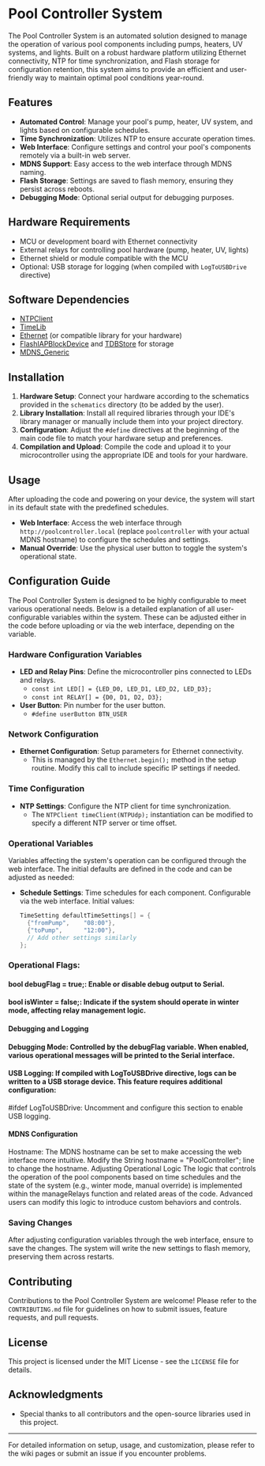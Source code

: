 # Pool Controller System

The Pool Controller System is an automated solution designed to manage the operation of various pool components including pumps, heaters, UV systems, and lights. Built on a robust hardware platform utilizing Ethernet connectivity, NTP for time synchronization, and Flash storage for configuration retention, this system aims to provide an efficient and user-friendly way to maintain optimal pool conditions year-round.

## Features

- **Automated Control**: Manage your pool's pump, heater, UV system, and lights based on configurable schedules.
- **Time Synchronization**: Utilizes NTP to ensure accurate operation times.
- **Web Interface**: Configure settings and control your pool's components remotely via a built-in web server.
- **MDNS Support**: Easy access to the web interface through MDNS naming.
- **Flash Storage**: Settings are saved to flash memory, ensuring they persist across reboots.
- **Debugging Mode**: Optional serial output for debugging purposes.

## Hardware Requirements

- MCU or development board with Ethernet connectivity
- External relays for controlling pool hardware (pump, heater, UV, lights)
- Ethernet shield or module compatible with the MCU
- Optional: USB storage for logging (when compiled with `LogToUSBDrive` directive)

## Software Dependencies

- [NTPClient](https://github.com/arduino-libraries/NTPClient)
- [TimeLib](https://github.com/PaulStoffregen/Time)
- [Ethernet](https://www.arduino.cc/en/Reference/Ethernet) (or compatible library for your hardware)
- [FlashIAPBlockDevice](https://github.com/ARMmbed/mbed-os/tree/master/storage/blockdevice/FlashIAPBlockDevice) and [TDBStore](https://github.com/ARMmbed/mbed-os/tree/master/storage/kvstore/tdbstore) for storage
- [MDNS_Generic](https://github.com/khoih-prog/MDNS_Generic)

## Installation

1. **Hardware Setup**: Connect your hardware according to the schematics provided in the `schematics` directory (to be added by the user).
2. **Library Installation**: Install all required libraries through your IDE's library manager or manually include them into your project directory.
3. **Configuration**: Adjust the `#define` directives at the beginning of the main code file to match your hardware setup and preferences.
4. **Compilation and Upload**: Compile the code and upload it to your microcontroller using the appropriate IDE and tools for your hardware.

## Usage

After uploading the code and powering on your device, the system will start in its default state with the predefined schedules.

- **Web Interface**: Access the web interface through `http://poolcontroller.local` (replace `poolcontroller` with your actual MDNS hostname) to configure the schedules and settings.
- **Manual Override**: Use the physical user button to toggle the system's operational state.

## Configuration Guide

The Pool Controller System is designed to be highly configurable to meet various operational needs. Below is a detailed explanation of all user-configurable variables within the system. These can be adjusted either in the code before uploading or via the web interface, depending on the variable.

### Hardware Configuration Variables

- **LED and Relay Pins**: Define the microcontroller pins connected to LEDs and relays.
  - `const int LED[] = {LED_D0, LED_D1, LED_D2, LED_D3};`
  - `const int RELAY[] = {D0, D1, D2, D3};`
- **User Button**: Pin number for the user button.
  - `#define userButton BTN_USER`

### Network Configuration

- **Ethernet Configuration**: Setup parameters for Ethernet connectivity.
  - This is managed by the `Ethernet.begin();` method in the setup routine. Modify this call to include specific IP settings if needed.

### Time Configuration

- **NTP Settings**: Configure the NTP client for time synchronization.
  - The `NTPClient timeClient(NTPUdp);` instantiation can be modified to specify a different NTP server or time offset.

### Operational Variables

Variables affecting the system's operation can be configured through the web interface. The initial defaults are defined in the code and can be adjusted as needed:

- **Schedule Settings**: Time schedules for each component. Configurable via the web interface. Initial values:
  ```cpp
  TimeSetting defaultTimeSettings[] = {
    {"fromPump",    "08:00"},
    {"toPump",      "12:00"},
    // Add other settings similarly
  };


### Operational Flags:
#### bool debugFlag = true;: Enable or disable debug output to Serial.
#### bool isWinter = false;: Indicate if the system should operate in winter mode, affecting relay management logic.
#### Debugging and Logging
#### Debugging Mode: Controlled by the debugFlag variable. When enabled, various operational messages will be printed to the Serial interface.
#### USB Logging: If compiled with LogToUSBDrive directive, logs can be written to a USB storage device. This feature requires additional configuration:
#ifdef LogToUSBDrive: Uncomment and configure this section to enable USB logging.
#### MDNS Configuration
Hostname: The MDNS hostname can be set to make accessing the web interface more intuitive.
Modify the String hostname = "PoolController"; line to change the hostname.
Adjusting Operational Logic
The logic that controls the operation of the pool components based on time schedules and the state of the system (e.g., winter mode, manual override) is implemented within the manageRelays function and related areas of the code. Advanced users can modify this logic to introduce custom behaviors and controls.

### Saving Changes
After adjusting configuration variables through the web interface, ensure to save the changes. The system will write the new settings to flash memory, preserving them across restarts.

## Contributing

Contributions to the Pool Controller System are welcome! Please refer to the `CONTRIBUTING.md` file for guidelines on how to submit issues, feature requests, and pull requests.

## License

This project is licensed under the MIT License - see the `LICENSE` file for details.

## Acknowledgments

- Special thanks to all contributors and the open-source libraries used in this project.

---

For detailed information on setup, usage, and customization, please refer to the wiki pages or submit an issue if you encounter problems.
